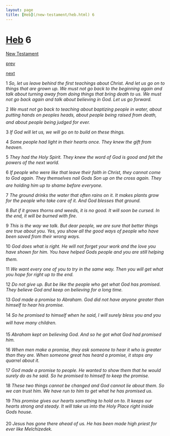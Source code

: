 ```yaml
---
layout: page
title: [Heb](/new-testament/heb.html) 6
---
```


# [Heb](/new-testament/heb.html) 6

[New Testament](/new-testament.html)


[prev](/new-testament/heb/heb-5.html)


[next](/new-testament/heb/heb-7.html)

1 _So, let us leave behind the first teachings about Christ. And let us go on to things that are grown up. We must not go back to the beginning again and talk about turning away from doing things that bring death to us. We must not go back again and talk about believing in God. Let us go forward._

2 _We must not go back to teaching about baptizing people in water, about putting hands on peoples heads, about people being raised from death, and about people being judged for ever._

3 _If God will let us, we will go on to build on these things._

4 _Some people had light in their hearts once. They knew the gift from heaven._

5 _They had the Holy Spirit. They knew the word of God is good and felt the powers of the next world._

6 _If people who were like that leave their faith in Christ, they cannot come to God again.  They themselves nail Gods Son up on the cross again. They are holding him up to shame before everyone._

7 _The ground drinks the water that often rains on it. It makes plants grow for the people who take care of it. And God blesses that ground._

8 _But if it grows thorns and weeds, it is no good. It will soon be cursed. In the end, it will be burned with fire._

9 _This is the way we talk. But dear people, we are sure that better things are true about you. Yes, you show all the good ways of people who have been saved from their wrong ways._

10 _God does what is right. He will not forget your work and the love you have shown for him. You have helped Gods people and you are still helping them._

11 _We want every one of you to try in the same way. Then you will get what you hope for right up to the end._

12 _Do not give up. But be like the people who get what God has promised. They believe God and keep on believing for a long time._

13 _God made a promise to Abraham. God did not have anyone greater than himself to hear his promise._

14 _So he promised to himself when he said, I will surely bless you and you will have many children._

15 _Abraham kept on believing God. And so he got what God had promised him._

16 _When men make a promise, they ask someone to hear it who is greater than they are.  When someone great has heard a promise, it stops any quarrel about it._

17 _God made a promise to people. He wanted to show them that he would surely do as he said. So he promised to himself to keep the promise._

18 _These two things cannot be changed and God cannot lie about them. So we can trust him.  We have run to him to get what he has promised us._

19 _This promise gives our hearts something to hold on to. It keeps our hearts strong and steady. It will take us into the Holy Place right inside Gods house._

20 _Jesus has gone there ahead of us. He has been made high priest for ever like Melchizedek._

